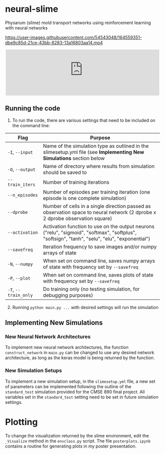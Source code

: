# neural-slime
Physarum (slime) mold transport networks using reinforcement learning with neural networks


https://user-images.githubusercontent.com/54543048/164559351-dbe9c85d-21ce-43bb-8283-13a16803aa14.mp4


<p align="center">
<embed src="https://user-images.githubusercontent.com/54543048/164559351-dbe9c85d-21ce-43bb-8283-13a16803aa14.mp4" width="500" />
</p>

## Running the code
1. To run the code, there are various settings that need to be included on the command line:

  | Flag | Purpose |
  |------|---------|
  | `-I`, `--input` | Name of the simulation type as outlined in the slimesetup.yml file (see **Implementing New Simulations** section below|
  | `-O`, `--output` | Name of directory where results from simulation should be saved to |
  | `--train_iters` | Number of training iterations |
  | `--n_episodes` | Number of episodes per training iteration (one episode is one complete simulation) |
  | `--dprobe` | Number of cells in a single direction passed as observation space to neural network (2 dprobe x 2 dprobe observation square) |
  | `--activation` | Activation function to use on the output neurons ("relu", "sigmoid", "softmax", "softplus", "softsign", "tanh", "selu", "elu", "exponential") |
  | `--savefreq` | Iteration frequency to save images and/or numpy arrays of state |
  | `-N`, `--numpy` | When set on command line, saves numpy arrays of state with frequency set by `--savefreq` |
  | `-P`, `--plot` | When set on command line, saves plots of state with frequency set by `--savefreq` |
  | `-T`, `--train_only` | Do training only (no testing simulation, for debugging purposes) |
  
2. Running `python main.py ...` with desired settings will run the simulation

## Implementing New Simulations
### New Neural Network Architectures

To implement new neural network architectures, the function `construct_network` in `main.py` can be changed to use any desired network architecture, as long as the keras model is being returned by the function.

### New Simulation Setups

To implement a new simulation setup, in the `slimesetup.yml` file, a new set of parameters can be implemented following the outline of the `standard_test` simulation provided for the CMSE 890 final project. All variables set in the `standard_test` setting need to be set in future simulation settings.

# Plotting

To change the visualization returned by the slime environment, edit the `_Visualize` method in the `envclass.py` script. The file `posterplots.ipynb` contains a routine for generating plots in my poster presentation.
 
  
